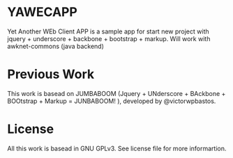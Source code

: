 YAWECAPP
==========

Yet Another WEb Client APP is a sample app for start new project with  jquery + underscore + backbone + bootstrap + markup.
Will work with awknet-commons (java backend)

Previous Work
=============

This work is basead on JUMBABOOM (Jquery + UNderscore + BAckbone + BOOtstrap + Markup = JUNBABOOM! ), developed by @victorwpbastos.

License
=======

All this work is  basead in GNU GPLv3. See license file for more informartion.
